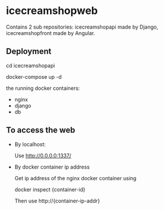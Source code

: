 # icecreamshopweb

Contains 2 sub repositories: icecreamshopapi made by Django, icecreamshopfront made by Angular.

## Deployment

cd icecreamshopapi

docker-compose up -d

the running docker containers:
- nginx
- django
- db

## To access the web

- By localhost:

  Use http://0.0.0.0:1337/

- By docker container ip address

  Get ip address of the nginx docker container using

  docker inspect {container-id}

  Then use http://{container-ip-addr}
  
  
